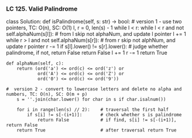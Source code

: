 ### LC 125. Valid Palindrome
class Solution:
    def isPalindrome(self, s: str) -> bool:
    # version 1 - use two pointers, TC: O(n), SC: O(1)
        l, r = 0, len(s) - 1
        while l < r:
            while l < r and not self.alphaNum(s[l]): # from l skip not alphaNum, and update l pointer
                l += 1
            while r > l and not self.alphaNum(s[r]): # from r skip not alphNum, and update r pointer
                r -= 1
            if s[l].lower() != s[r].lower():         # judge whether palindrome, if not, return False
                return False
            l += 1
            r -= 1
        return True
        
    def alphaNum(self, c):
        return (ord('a') <= ord(c) <= ord('z') or
                ord('A') <= ord(c) <= ord('Z') or
                ord('0') <= ord(c) <= ord('9'))

    #  version 2 - convert to lowercase letters and delete no alpha and numbers, TC: O(n), SC: O(m + p)
        s = ''.join(char.lower() for char in s if char.isalnum())

        for i in range(len(s) // 2):    # traversal the first half
            if s[i] != s[-(i+1)]:       # check whether s is palindrome
                return False            # if find, s[i] != s[-(i+1)], return False
        return True                     # after traversal return True